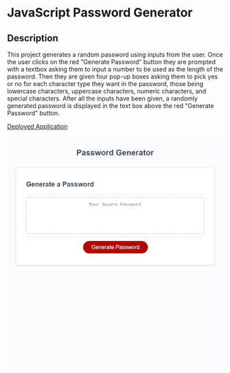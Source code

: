 # JavaScript Password Generator

## Description

This project generates a random password using inputs from the user. Once the user clicks on the
red "Generate Password" button they are prompted with a textbox asking them to input a number to
be used as the length of the password. Then they are given four pop-up boxes asking them to pick yes or no for each character type they want in the password, those being lowercase characters, uppercase characters, numeric characters, and special characters. After all the inputs have been given, a randomly generated password is displayed in the text box above the red "Generate Password" button.

[Deployed Application](https://emill0004.github.io/03-JavaScript-Password-Generator/)

![Image of the application.](./assets/challenge-3-application-image.PNG)